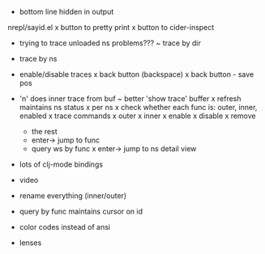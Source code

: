- bottom line hidden in output

nrepl/sayid.el
x button to pretty print
x button to cider-inspect
- trying to trace unloaded ns problems???
~ trace by dir
- trace by ns
- enable/disable traces
x back button (backspace)
x back button - save pos
- 'n' does inner trace from buf
~ better 'show trace' buffer
  x refresh maintains ns status
  x per ns
  x check whether each func is: outer, inner, enabled
  x trace commands
    x outer
    x inner
    x enable
    x disable
    x remove
    - the rest
  - enter-> jump to func
  - query ws by func
  x enter-> jump to ns detail view
- lots of clj-mode bindings
  
- video

- rename everything (inner/outer)
- query by func maintains cursor on id

- color codes instead of ansi

- lenses
